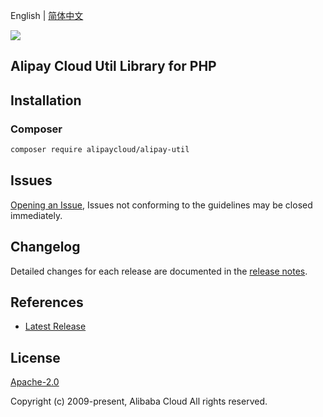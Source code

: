 English | [简体中文](README-CN.md)

![](https://aliyunsdk-pages.alicdn.com/icons/AlibabaCloud.svg)

## Alipay Cloud Util Library for PHP

## Installation

### Composer

```bash
composer require alipaycloud/alipay-util
```

## Issues

[Opening an Issue](https://github.com/aliyun/alipaycloud/issues/new), Issues not conforming to the guidelines may be closed immediately.

## Changelog

Detailed changes for each release are documented in the [release notes](./ChangeLog.txt).

## References

* [Latest Release](https://github.com/aliyun/alipaycloud)

## License

[Apache-2.0](http://www.apache.org/licenses/LICENSE-2.0)

Copyright (c) 2009-present, Alibaba Cloud All rights reserved.
